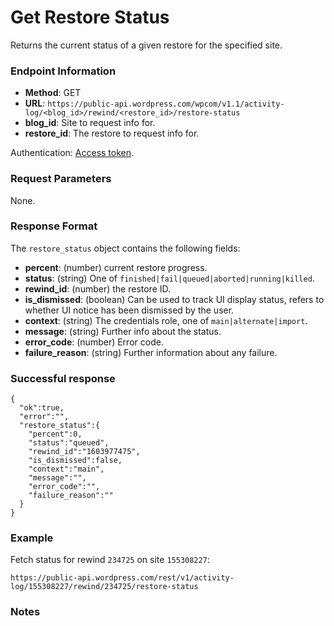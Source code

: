 # Get Restore Status

Returns the current status of a given restore for the specified site.

### Endpoint Information

- __Method__: GET
- __URL__: `https://public-api.wordpress.com/wpcom/v1.1/activity-log/<blog_id>/rewind/<restore_id>/restore-status`
- __blog_id__: Site to request info for.
- __restore_id__: The restore to request info for.

Authentication: [Access token](/jetpack/jetpack-start-endpoints/authentication.md).

### Request Parameters

None.

### Response Format

The `restore_status` object contains the following fields:
- __percent__: (number) current restore progress.
- __status__: (string) One of `finished|fail|queued|aborted|running|killed`.
- __rewind_id__: (number) the restore ID.
- __is_dismissed__: (boolean) Can be used to track UI display status, refers to whether UI notice has been dismissed by the user.
- __context__: (string) The credentials role, one of `main|alternate|import`.
- __message__: (string) Further info about the status.
- __error_code__: (number) Error code.
- __failure_reason__: (string) Further information about any failure.

### Successful response

```
{
  "ok":true,
  "error":"",
  "restore_status":{
    "percent":0,
    "status":"queued",
    "rewind_id":"1603977475",
    "is_dismissed":false,
    "context":"main",
    "message":"",
    "error_code":"",
    "failure_reason":""
  }
}
```

### Example

Fetch status for rewind `234725` on site `155308227`:

`https://public-api.wordpress.com/rest/v1/activity-log/155308227/rewind/234725/restore-status`

### Notes
